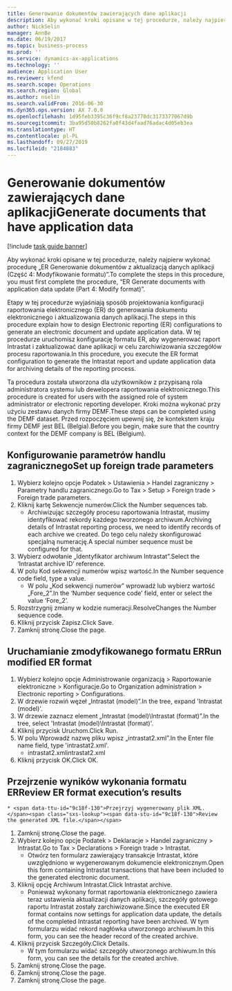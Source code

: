```yaml
---
title: Generowanie dokumentów zawierających dane aplikacji
description: Aby wykonać kroki opisane w tej procedurze, należy najpierw wykonać procedurę „ER Generowanie dokumentów z aktualizacją danych aplikacji (Część 4 — Modyfikowanie formatu)”.
author: NickSelin
manager: AnnBe
ms.date: 06/19/2017
ms.topic: business-process
ms.prod: ''
ms.service: dynamics-ax-applications
ms.technology: ''
audience: Application User
ms.reviewer: kfend
ms.search.scope: Operations
ms.search.region: Global
ms.author: nselin
ms.search.validFrom: 2016-06-30
ms.dyn365.ops.version: AX 7.0.0
ms.openlocfilehash: 1d95feb3395c36f9cf8a23770dc3173377067d9b
ms.sourcegitcommit: 3ba95d50b8262fa0f43d4faad76adac4d05eb3ea
ms.translationtype: HT
ms.contentlocale: pl-PL
ms.lasthandoff: 09/27/2019
ms.locfileid: "2184883"
---
```

# <a name="generate-documents-that-have-application-data"></a><span data-ttu-id="9c18f-103">Generowanie dokumentów zawierających dane aplikacji</span><span class="sxs-lookup"><span data-stu-id="9c18f-103">Generate documents that have application data</span></span>

[!include [task guide banner](../../includes/task-guide-banner.md)]

<span data-ttu-id="9c18f-104">Aby wykonać kroki opisane w tej procedurze, należy najpierw wykonać procedurę „ER Generowanie dokumentów z aktualizacją danych aplikacji (Część 4: Modyfikowanie formatu)”.</span><span class="sxs-lookup"><span data-stu-id="9c18f-104">To complete the steps in this procedure, you must first complete the procedure, “ER Generate documents with application data update (Part 4: Modify format)”.</span></span>



<span data-ttu-id="9c18f-105">Etapy w tej procedurze wyjaśniają sposób projektowania konfiguracji raportowania elektronicznego (ER) do generowania dokumentu elektronicznego i aktualizowania danych aplikacji.</span><span class="sxs-lookup"><span data-stu-id="9c18f-105">The steps in this procedure explain how to design Electronic reporting (ER) configurations to generate an electronic document and update application data.</span></span> <span data-ttu-id="9c18f-106">W tej procedurze uruchomisz konfigurację formatu ER, aby wygenerować raport Intrastat i zaktualizować dane aplikacji w celu zarchiwizowania szczegółów procesu raportowania.</span><span class="sxs-lookup"><span data-stu-id="9c18f-106">In this procedure, you execute the ER format configuration to generate the Intrastat report and update application data for archiving details of the reporting process.</span></span>



<span data-ttu-id="9c18f-107">Ta procedura została utworzona dla użytkowników z przypisaną rola administratora systemu lub dewelopera raportowania elektronicznego.</span><span class="sxs-lookup"><span data-stu-id="9c18f-107">This procedure is created for users with the assigned role of system administrator or electronic reporting developer.</span></span> <span data-ttu-id="9c18f-108">Kroki można wykonać przy użyciu zestawu danych firmy DEMF.</span><span class="sxs-lookup"><span data-stu-id="9c18f-108">These steps can be completed using the DEMF dataset.</span></span> <span data-ttu-id="9c18f-109">Przed rozpoczęciem upewnij się, że kontekstem kraju firmy DEMF jest BEL (Belgia).</span><span class="sxs-lookup"><span data-stu-id="9c18f-109">Before you begin, make sure that the country context for the DEMF company is BEL (Belgium).</span></span>


## <a name="set-up-foreign-trade-parameters"></a><span data-ttu-id="9c18f-110">Konfigurowanie parametrów handlu zagranicznego</span><span class="sxs-lookup"><span data-stu-id="9c18f-110">Set up foreign trade parameters</span></span>
1. <span data-ttu-id="9c18f-111">Wybierz kolejno opcje Podatek > Ustawienia > Handel zagraniczny > Parametry handlu zagranicznego.</span><span class="sxs-lookup"><span data-stu-id="9c18f-111">Go to Tax > Setup > Foreign trade > Foreign trade parameters.</span></span>
2. <span data-ttu-id="9c18f-112">Kliknij kartę Sekwencje numerów.</span><span class="sxs-lookup"><span data-stu-id="9c18f-112">Click the Number sequences tab.</span></span>
    * <span data-ttu-id="9c18f-113">Archiwizując szczegóły procesu raportowania Intrastat, musimy identyfikować rekordy każdego tworzonego archiwum.</span><span class="sxs-lookup"><span data-stu-id="9c18f-113">Archiving details of Intrastat reporting process, we need to identify records of each archive we created.</span></span> <span data-ttu-id="9c18f-114">Do tego celu należy skonfigurować specjalną numerację.</span><span class="sxs-lookup"><span data-stu-id="9c18f-114">A special number sequence must be configured for that.</span></span>  
3. <span data-ttu-id="9c18f-115">Wybierz odwołanie „Identyfikator archiwum Intrastat”.</span><span class="sxs-lookup"><span data-stu-id="9c18f-115">Select the ‘Intrastat archive ID’ reference.</span></span>
4. <span data-ttu-id="9c18f-116">W polu Kod sekwencji numerów wpisz wartość.</span><span class="sxs-lookup"><span data-stu-id="9c18f-116">In the Number sequence code field, type a value.</span></span>
    * <span data-ttu-id="9c18f-117">W polu „Kod sekwencji numerów” wprowadź lub wybierz wartość „Fore_2”.</span><span class="sxs-lookup"><span data-stu-id="9c18f-117">In the ‘Number sequence code’ field, enter or select the value ‘Fore_2’.</span></span>  
5. <span data-ttu-id="9c18f-118">Rozstrzygnij zmiany w kodzie numeracji.</span><span class="sxs-lookup"><span data-stu-id="9c18f-118">ResolveChanges the Number sequence code.</span></span>
6. <span data-ttu-id="9c18f-119">Kliknij przycisk Zapisz.</span><span class="sxs-lookup"><span data-stu-id="9c18f-119">Click Save.</span></span>
7. <span data-ttu-id="9c18f-120">Zamknij stronę.</span><span class="sxs-lookup"><span data-stu-id="9c18f-120">Close the page.</span></span>

## <a name="run-modified-er-format"></a><span data-ttu-id="9c18f-121">Uruchamianie zmodyfikowanego formatu ER</span><span class="sxs-lookup"><span data-stu-id="9c18f-121">Run modified ER format</span></span>
1. <span data-ttu-id="9c18f-122">Wybierz kolejno opcje Administrowanie organizacją > Raportowanie elektroniczne > Konfiguracje.</span><span class="sxs-lookup"><span data-stu-id="9c18f-122">Go to Organization administration > Electronic reporting > Configurations.</span></span>
2. <span data-ttu-id="9c18f-123">W drzewie rozwiń węzeł „Intrastat (model)”.</span><span class="sxs-lookup"><span data-stu-id="9c18f-123">In the tree, expand 'Intrastat (model)'.</span></span>
3. <span data-ttu-id="9c18f-124">W drzewie zaznacz element „Intrastat (model)\Intrastat (format)”.</span><span class="sxs-lookup"><span data-stu-id="9c18f-124">In the tree, select 'Intrastat (model)\Intrastat (format)'.</span></span>
4. <span data-ttu-id="9c18f-125">Kliknij przycisk Uruchom.</span><span class="sxs-lookup"><span data-stu-id="9c18f-125">Click Run.</span></span>
5. <span data-ttu-id="9c18f-126">W polu Wprowadź nazwę pliku wpisz „intrastat2.xml”.</span><span class="sxs-lookup"><span data-stu-id="9c18f-126">In the Enter file name field, type 'intrastat2.xml'.</span></span>
    * <span data-ttu-id="9c18f-127">intrastat2.xml</span><span class="sxs-lookup"><span data-stu-id="9c18f-127">intrastat2.xml</span></span>  
6. <span data-ttu-id="9c18f-128">Kliknij przycisk OK.</span><span class="sxs-lookup"><span data-stu-id="9c18f-128">Click OK.</span></span>

## <a name="review-er-format-executions-results"></a><span data-ttu-id="9c18f-129">Przejrzenie wyników wykonania formatu ER</span><span class="sxs-lookup"><span data-stu-id="9c18f-129">Review ER format execution’s results</span></span>
    * <span data-ttu-id="9c18f-130">Przejrzyj wygenerowany plik XML.</span><span class="sxs-lookup"><span data-stu-id="9c18f-130">Review the generated XML file.</span></span>  
1. <span data-ttu-id="9c18f-131">Zamknij stronę.</span><span class="sxs-lookup"><span data-stu-id="9c18f-131">Close the page.</span></span>
2. <span data-ttu-id="9c18f-132">Wybierz kolejno opcje Podatek > Deklaracje > Handel zagraniczny > Intrastat.</span><span class="sxs-lookup"><span data-stu-id="9c18f-132">Go to Tax > Declarations > Foreign trade > Intrastat.</span></span>
    * <span data-ttu-id="9c18f-133">Otwórz ten formularz zawierający transakcje Intrastat, które uwzględniono w wygenerowanym dokumencie elektronicznym.</span><span class="sxs-lookup"><span data-stu-id="9c18f-133">Open this form containing Intrastat transactions that have been included to the generated electronic document.</span></span>  
3. <span data-ttu-id="9c18f-134">Kliknij opcję Archiwum Intrastat.</span><span class="sxs-lookup"><span data-stu-id="9c18f-134">Click Intrastat archive.</span></span>
    * <span data-ttu-id="9c18f-135">Ponieważ wykonany format raportowania elektronicznego zawiera teraz ustawienia aktualizacji danych aplikacji, szczegóły gotowego raportu Intrastat zostały zarchiwizowane.</span><span class="sxs-lookup"><span data-stu-id="9c18f-135">Since the executed ER format contains now settings for application data update, the details of the completed Intrastat reporting have been archived.</span></span> <span data-ttu-id="9c18f-136">W tym formularzu widać rekord nagłówka utworzonego archiwum.</span><span class="sxs-lookup"><span data-stu-id="9c18f-136">In this form, you can see the header record of the created archive.</span></span>  
4. <span data-ttu-id="9c18f-137">Kliknij przycisk Szczegóły.</span><span class="sxs-lookup"><span data-stu-id="9c18f-137">Click Details.</span></span>
    * <span data-ttu-id="9c18f-138">W tym formularzu widać szczegóły utworzonego archiwum.</span><span class="sxs-lookup"><span data-stu-id="9c18f-138">In this form, you can see the details for the created archive.</span></span>  
5. <span data-ttu-id="9c18f-139">Zamknij stronę.</span><span class="sxs-lookup"><span data-stu-id="9c18f-139">Close the page.</span></span>
6. <span data-ttu-id="9c18f-140">Zamknij stronę.</span><span class="sxs-lookup"><span data-stu-id="9c18f-140">Close the page.</span></span>
7. <span data-ttu-id="9c18f-141">Zamknij stronę.</span><span class="sxs-lookup"><span data-stu-id="9c18f-141">Close the page.</span></span>

